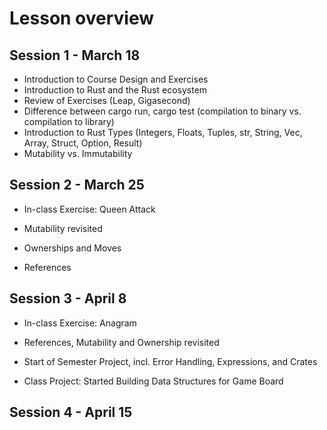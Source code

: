 # Lesson overview

## Session 1 - March 18

- Introduction to Course Design and Exercises
- Introduction to Rust and the Rust ecosystem
- Review of Exercises (Leap, Gigasecond)
- Difference between cargo run, cargo test (compilation to binary vs. compilation to library)
- Introduction to  Rust Types (Integers, Floats, Tuples, str, String, Vec, Array, Struct, Option, Result)
- Mutability vs. Immutability


## Session 2 - March 25

- In-class Exercise: Queen Attack

- Mutability revisited
- Ownerships and Moves
- References


## Session 3 - April 8

- In-class Exercise: Anagram

- References, Mutability and Ownership revisited
- Start of Semester Project, incl. Error Handling, Expressions, and Crates
- Class Project: Started Building Data Structures for Game Board


## Session 4 - April 15


